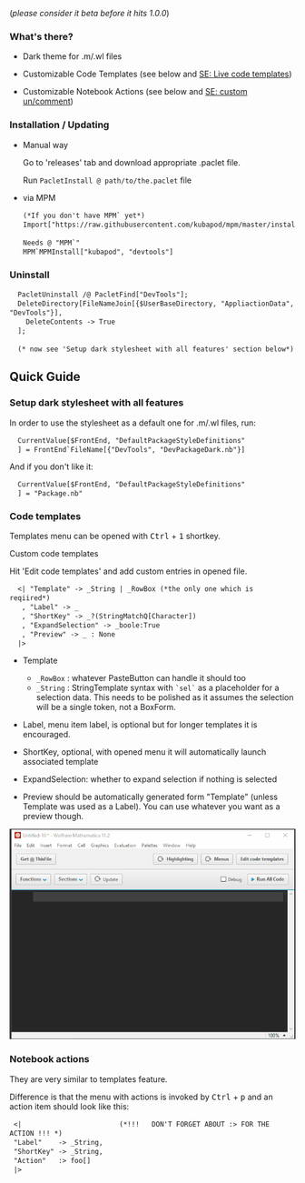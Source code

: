 (*please consider it beta before it hits 1.0.0*)

### What's there?

- Dark theme for .m/.wl files 

- Customizable Code Templates (see below and [SE: Live code templates](https://mathematica.stackexchange.com/q/164653/5478))

- Customizable Notebook Actions (see below and [SE: custom un/comment](https://mathematica.stackexchange.com/q/184562/5478))
  

### Installation / Updating

- Manual way

  Go to 'releases' tab and download appropriate .paclet file.
   
  Run `PacletInstall @ path/to/the.paclet` file
  
- via MPM
  
      (*If you don't have MPM` yet*)
      Import["https://raw.githubusercontent.com/kubapod/mpm/master/install.m"] 
  
      Needs @ "MPM`"   
      MPM`MPMInstall["kubapod", "devtools"]

### Uninstall
  
      PacletUninstall /@ PacletFind["DevTools"];
      DeleteDirectory[FileNameJoin[{$UserBaseDirectory, "AppliactionData", "DevTools"}], 
        DeleteContents -> True
      ];
      
      (* now see 'Setup dark stylesheet with all features' section below*)
  
## Quick Guide  
  
### Setup dark stylesheet with all features
    
  In order to use the stylesheet as a default one for .m/.wl files, run:
     
      CurrentValue[$FrontEnd, "DefaultPackageStyleDefinitions"
      ] = FrontEnd`FileName[{"DevTools", "DevPackageDark.nb"}]
        
  And if you don't like it:
  
      CurrentValue[$FrontEnd, "DefaultPackageStyleDefinitions"
      ] = "Package.nb"
  


### Code templates  
  
  Templates menu can be opened with <kbd>Ctrl</kbd> + <kbd>1</kbd> shortkey.
    
  Custom code templates
  
  Hit 'Edit code templates' and add custom entries in opened file.
  
      <| "Template" -> _String | _RowBox (*the only one which is reqiired*)
       , "Label" -> _
       , "ShortKey" -> _?(StringMatchQ[Character])
       , "ExpandSelection" -> _boole:True
       , "Preview" -> _ : None
      |>
      
  - Template
    - `_RowBox` : whatever PasteButton can handle it should too
    - `_String` : StringTemplate syntax with `` `sel` `` as a placeholder for a selection data. This needs to be polished as it assumes the selection will be a single token, not a BoxForm.  
    
  - Label, menu item label, is optional but for longer templates it is encouraged.
  - ShortKey, optional, with opened menu it will automatically launch associated template
  - ExpandSelection: whether to expand selection if nothing is selected
  - Preview should be automatically generated form "Template" (unless Template was used as a Label). You can use whatever you want as a preview though.
  

![Alt text](Dev/CodeTemplates.gif?raw=true "Title")
    
  
### Notebook actions

They are very similar to templates feature. 

Difference is that the menu with actions is invoked by <kbd>Ctrl</kbd> + <kbd>p</kbd> and an action item should look like this:

     <|                        (*!!!   DON'T FORGET ABOUT :> FOR THE ACTION !!! *)       
     "Label"    -> _String,
     "ShortKey" -> _String,
     "Action"   :> foo[]   
     |>   
    

 
